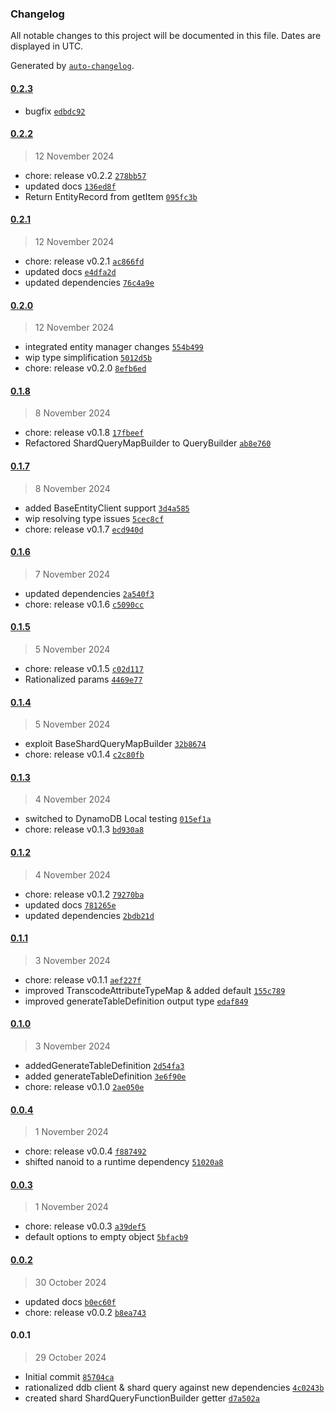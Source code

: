 ### Changelog

All notable changes to this project will be documented in this file. Dates are displayed in UTC.

Generated by [`auto-changelog`](https://github.com/CookPete/auto-changelog).

#### [0.2.3](https://github.com/karmaniverous/entity-client-dynamodb/compare/0.2.2...0.2.3)

- bugfix [`edbdc92`](https://github.com/karmaniverous/entity-client-dynamodb/commit/edbdc92135dcb58fef4e53d44e392bfc24f8bd6e)

#### [0.2.2](https://github.com/karmaniverous/entity-client-dynamodb/compare/0.2.1...0.2.2)

> 12 November 2024

- chore: release v0.2.2 [`278bb57`](https://github.com/karmaniverous/entity-client-dynamodb/commit/278bb57f474cf467d5f5f18a2b34fa1a37ea02d6)
- updated docs [`136ed8f`](https://github.com/karmaniverous/entity-client-dynamodb/commit/136ed8f18e5f82c8c0c11f97946aad17217bfec2)
- Return EntityRecord from getItem [`095fc3b`](https://github.com/karmaniverous/entity-client-dynamodb/commit/095fc3b7c4ec5255ee06e1dc76e1bf55b7358fa0)

#### [0.2.1](https://github.com/karmaniverous/entity-client-dynamodb/compare/0.2.0...0.2.1)

> 12 November 2024

- chore: release v0.2.1 [`ac866fd`](https://github.com/karmaniverous/entity-client-dynamodb/commit/ac866fd9e2ab47e044f45cac632f3d7f4ce7727a)
- updated docs [`e4dfa2d`](https://github.com/karmaniverous/entity-client-dynamodb/commit/e4dfa2dfcf3edf0c69ee35e8a8df24ec685e8348)
- updated dependencies [`76c4a9e`](https://github.com/karmaniverous/entity-client-dynamodb/commit/76c4a9ec8fbd859aa6d39bfb8b1e1baf12ce42d1)

#### [0.2.0](https://github.com/karmaniverous/entity-client-dynamodb/compare/0.1.8...0.2.0)

> 12 November 2024

- integrated entity manager changes [`554b499`](https://github.com/karmaniverous/entity-client-dynamodb/commit/554b49966f3b121ae5391cd5eba2eb5f23f8b7dc)
- wip type simplification [`5012d5b`](https://github.com/karmaniverous/entity-client-dynamodb/commit/5012d5b6bf52faff241946c9dffccb99b09bebc4)
- chore: release v0.2.0 [`8efb6ed`](https://github.com/karmaniverous/entity-client-dynamodb/commit/8efb6ed3e9f115647849f6b156298bd7547d6b7e)

#### [0.1.8](https://github.com/karmaniverous/entity-client-dynamodb/compare/0.1.7...0.1.8)

> 8 November 2024

- chore: release v0.1.8 [`17fbeef`](https://github.com/karmaniverous/entity-client-dynamodb/commit/17fbeef89d78b8ab9af93483c509bbb86ae9a0fe)
- Refactored ShardQueryMapBuilder to QueryBuilder [`ab8e760`](https://github.com/karmaniverous/entity-client-dynamodb/commit/ab8e76000762f3761966a60e516653b7c02ced17)

#### [0.1.7](https://github.com/karmaniverous/entity-client-dynamodb/compare/0.1.6...0.1.7)

> 8 November 2024

- added BaseEntityClient support [`3d4a585`](https://github.com/karmaniverous/entity-client-dynamodb/commit/3d4a5856ae2d87ba1d6026f418b2b479962f6b06)
- wip resolving type issues [`5cec8cf`](https://github.com/karmaniverous/entity-client-dynamodb/commit/5cec8cf5e3687f07f056ff523e54dd949fb94f32)
- chore: release v0.1.7 [`ecd940d`](https://github.com/karmaniverous/entity-client-dynamodb/commit/ecd940d691eb5f76690340cc71f62f2254933678)

#### [0.1.6](https://github.com/karmaniverous/entity-client-dynamodb/compare/0.1.5...0.1.6)

> 7 November 2024

- updated dependencies [`2a540f3`](https://github.com/karmaniverous/entity-client-dynamodb/commit/2a540f30a2ba6a58052b1753c6e3e6331093b552)
- chore: release v0.1.6 [`c5090cc`](https://github.com/karmaniverous/entity-client-dynamodb/commit/c5090ccbff3783bd95dee63bd245670d2f73a628)

#### [0.1.5](https://github.com/karmaniverous/entity-client-dynamodb/compare/0.1.4...0.1.5)

> 5 November 2024

- chore: release v0.1.5 [`c02d117`](https://github.com/karmaniverous/entity-client-dynamodb/commit/c02d1172022a05233f11333ae515ab90cbc65e8d)
- Rationalized params [`4469e77`](https://github.com/karmaniverous/entity-client-dynamodb/commit/4469e775be813ca04f42e0a2f495f6d246eddcad)

#### [0.1.4](https://github.com/karmaniverous/entity-client-dynamodb/compare/0.1.3...0.1.4)

> 5 November 2024

- exploit BaseShardQueryMapBuilder [`32b8674`](https://github.com/karmaniverous/entity-client-dynamodb/commit/32b867430346063981f5eecb6da6324ab732c7de)
- chore: release v0.1.4 [`c2c80fb`](https://github.com/karmaniverous/entity-client-dynamodb/commit/c2c80fb7f5ef94092ea9e10c0d27aa0688d257be)

#### [0.1.3](https://github.com/karmaniverous/entity-client-dynamodb/compare/0.1.2...0.1.3)

> 4 November 2024

- switched to DynamoDB Local testing [`015ef1a`](https://github.com/karmaniverous/entity-client-dynamodb/commit/015ef1a1c4b74cc938dc1894b68becd7d889ee77)
- chore: release v0.1.3 [`bd930a8`](https://github.com/karmaniverous/entity-client-dynamodb/commit/bd930a881a6f3d92ca351d073c44ab7a3429035b)

#### [0.1.2](https://github.com/karmaniverous/entity-client-dynamodb/compare/0.1.1...0.1.2)

> 4 November 2024

- chore: release v0.1.2 [`79270ba`](https://github.com/karmaniverous/entity-client-dynamodb/commit/79270bab2dfd2d55abb81fbd57084b8363590aaf)
- updated docs [`781265e`](https://github.com/karmaniverous/entity-client-dynamodb/commit/781265e6fb2634e2d5ac0faf0340bf6bfa6b1a3d)
- updated dependencies [`2bdb21d`](https://github.com/karmaniverous/entity-client-dynamodb/commit/2bdb21d82a3fdf1a341e81f7fb03587ce6a598a5)

#### [0.1.1](https://github.com/karmaniverous/entity-client-dynamodb/compare/0.1.0...0.1.1)

> 3 November 2024

- chore: release v0.1.1 [`aef227f`](https://github.com/karmaniverous/entity-client-dynamodb/commit/aef227f926293790f6ebd11e2353497191ad323c)
- improved TranscodeAttributeTypeMap & added default [`155c789`](https://github.com/karmaniverous/entity-client-dynamodb/commit/155c7897355cc3884500471004e724c88c764229)
- improved generateTableDefinition output type [`edaf849`](https://github.com/karmaniverous/entity-client-dynamodb/commit/edaf84921196edd5b81a20f071d4be62bba411e1)

#### [0.1.0](https://github.com/karmaniverous/entity-client-dynamodb/compare/0.0.4...0.1.0)

> 3 November 2024

- addedGenerateTableDefinition [`2d54fa3`](https://github.com/karmaniverous/entity-client-dynamodb/commit/2d54fa379fb5c5a5aa01f94aed99a47c7924e1cd)
- added generateTableDefinition [`3e6f90e`](https://github.com/karmaniverous/entity-client-dynamodb/commit/3e6f90ef6b583c2f3587d4ae48da5c40fed0e053)
- chore: release v0.1.0 [`2ae050e`](https://github.com/karmaniverous/entity-client-dynamodb/commit/2ae050ea93129044fdded15612b816dc99f3fb25)

#### [0.0.4](https://github.com/karmaniverous/entity-client-dynamodb/compare/0.0.3...0.0.4)

> 1 November 2024

- chore: release v0.0.4 [`f887492`](https://github.com/karmaniverous/entity-client-dynamodb/commit/f887492d237daf101cf80d66a6b52c3ba37a0206)
- shifted nanoid to a runtime dependency [`51020a8`](https://github.com/karmaniverous/entity-client-dynamodb/commit/51020a8c190409cf1e795bbce7e5bb151326ba4f)

#### [0.0.3](https://github.com/karmaniverous/entity-client-dynamodb/compare/0.0.2...0.0.3)

> 1 November 2024

- chore: release v0.0.3 [`a39def5`](https://github.com/karmaniverous/entity-client-dynamodb/commit/a39def5f0faa5a8d72f74f8b15dc8f52ebefb80f)
- default options to empty object [`5bfacb9`](https://github.com/karmaniverous/entity-client-dynamodb/commit/5bfacb9c5b2be861a50c2a7da3d6c3438405e38e)

#### [0.0.2](https://github.com/karmaniverous/entity-client-dynamodb/compare/0.0.1...0.0.2)

> 30 October 2024

- updated docs [`b0ec60f`](https://github.com/karmaniverous/entity-client-dynamodb/commit/b0ec60fc293258a90cc9dfcf88b00fb317cb0d95)
- chore: release v0.0.2 [`b8ea743`](https://github.com/karmaniverous/entity-client-dynamodb/commit/b8ea7435438a7b0cd203276b11b9444dacceecc0)

#### 0.0.1

> 29 October 2024

- Initial commit [`85704ca`](https://github.com/karmaniverous/entity-client-dynamodb/commit/85704caea9ea1694c787a986f2d9faa894139d50)
- rationalized ddb client & shard query against new dependencies [`4c0243b`](https://github.com/karmaniverous/entity-client-dynamodb/commit/4c0243b222f61794158e14d2024c87309f9cb716)
- created shard ShardQueryFunctionBuilder getter [`d7a502a`](https://github.com/karmaniverous/entity-client-dynamodb/commit/d7a502ac4a2f971f2698e34dfbecba43a86ed031)
